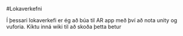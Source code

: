 #Lokaverkefni

Í þessari lokaverkefi er ég að búa til AR app með því að nota unity og vuforia.
Kíktu inná wiki til að skoða þetta betur
